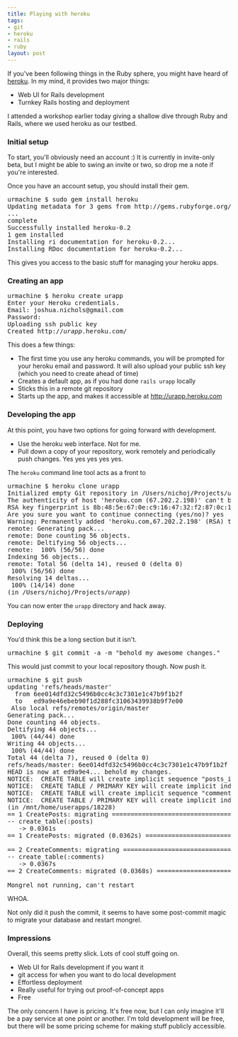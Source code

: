 ```yaml
--- 
title: Playing with heroku
tags: 
- git
- heroku
- rails
- ruby
layout: post
---
```

If you've been following things in the Ruby sphere, you might have heard of [heroku](http://heroku.com/). In my mind, it provides two major things:

 * Web UI for Rails development
 * Turnkey Rails hosting and deployment
 
I attended a workshop earlier today giving a shallow dive through Ruby and Rails, where we used heroku as our testbed.

### Initial setup

To start, you'll obviously need an account :) It is currently in invite-only beta, but I might be able to swing an invite or two, so drop me a note if you're interested.

Once you have an account setup, you should install their gem.

<pre class="terminal unix">
<samp class="prompt shell">urmachine $</samp> <kbd class="shell">sudo gem install heroku</kbd>
<samp>Updating metadata for 3 gems from http://gems.rubyforge.org/
...
complete
Successfully installed heroku-0.2
1 gem installed
Installing ri documentation for heroku-0.2...
Installing RDoc documentation for heroku-0.2...</samp>
</pre>

This gives you access to the basic stuff for managing your heroku apps.

### Creating an app

<pre class="terminal unix">
<samp class="prompt shell">urmachine $</samp> <kbd>heroku create urapp</kbd>
<samp>Enter your Heroku credentials.
Email: <kbd class="input">joshua.nichols@gmail.com</kbd>
Password:
Uploading ssh public key
Created http://<var>urapp</var>.heroku.com/</samp>
</pre>

This does a few things:

 * The first time you use any heroku commands, you will be prompted for your heroku email and password. It will also upload your public ssh key (which you need to create ahead of time) 
 * Creates a default app, as if you had done `rails urapp` locally
 * Sticks this in a remote git repository
 * Starts up the app, and makes it accessible at http://urapp.heroku.com
 
### Developing the app

At this point, you have two options for going forward with development.

 * Use the heroku web interface. Not for me.
 * Pull down a copy of your repository, work remotely and periodically push changes. Yes yes yes yes yes.

The `heroku` command line tool acts as a front to 

<pre class="terminal unix"><samp class="prompt shell">urmachine $</samp> <kbd>heroku clone urapp</kbd>
<samp>Initialized empty Git repository in /Users/nichoj/Projects/<var>urapp</var>/.git/
The authenticity of host 'heroku.com (67.202.2.198)' can't be established.
RSA key fingerprint is 8b:48:5e:67:0e:c9:16:47:32:f2:87:0c:1f:c8:60:ad.
Are you sure you want to continue connecting (yes/no)? <kbd class="input">yes</kbd>
Warning: Permanently added 'heroku.com,67.202.2.198' (RSA) to the list of known hosts.
remote: Generating pack...
remote: Done counting 56 objects.
remote: Deltifying 56 objects...
remote:  100% (56/56) done
Indexing 56 objects...
remote: Total 56 (delta 14), reused 0 (delta 0)
 100% (56/56) done
Resolving 14 deltas...
 100% (14/14) done
(in /Users/nichoj/Projects/<var>urapp</var>)</samp>
</pre>

You can now enter the `urapp` directory and hack away.

### Deploying

You'd think this be a long section but it isn't.

<pre class="terminal unix">
<samp class="prompt shell">urmachine $</samp> <kbd>git commit -a -m "behold my awesome changes."</kbd>
</pre>

This would just commit to your local repository though. Now push it.

<pre class="terminal unix">
<samp class="prompt shell">urmachine $</samp> <kbd>git push</kbd>
<samp>updating 'refs/heads/master'
  from 6ee014dfd32c5496b0cc4c3c7301e1c47b9f1b2f
  to   ed9a9e46ebeb90f1d288fc31063439938b9f7e00
 Also local refs/remotes/origin/master
Generating pack...
Done counting 44 objects.
Deltifying 44 objects...
 100% (44/44) done
Writing 44 objects...
 100% (44/44) done
Total 44 (delta 7), reused 0 (delta 0)
refs/heads/master: 6ee014dfd32c5496b0cc4c3c7301e1c47b9f1b2f -> ed9a9e46ebeb90f1d288fc31063439938b9f7e00
HEAD is now at ed9a9e4... behold my changes.
NOTICE:  CREATE TABLE will create implicit sequence "posts_id_seq" for serial column "posts.id"
NOTICE:  CREATE TABLE / PRIMARY KEY will create implicit index "posts_pkey" for table "posts"
NOTICE:  CREATE TABLE will create implicit sequence "comments_id_seq" for serial column "comments.id"
NOTICE:  CREATE TABLE / PRIMARY KEY will create implicit index "comments_pkey" for table "comments"
(in /mnt/home/userapps/18228)
== 1 CreatePosts: migrating ===================================================
-- create_table(:posts)
   -> 0.0361s
== 1 CreatePosts: migrated (0.0362s) ==========================================

== 2 CreateComments: migrating ================================================
-- create_table(:comments)
   -> 0.0367s
== 2 CreateComments: migrated (0.0368s) =======================================

Mongrel not running, can't restart
</samp></pre>

WHOA.

Not only did it push the commit, it seems to have some post-commit magic to migrate your database and restart mongrel.

### Impressions

Overall, this seems pretty slick. Lots of cool stuff going on.

 * Web UI for Rails development if you want it
 * git access for when you want to do local development
 * Effortless deployment
 * Really useful for trying out proof-of-concept apps
 * Free
 
The only concern I have is pricing. It's free now, but I can only imagine it'll be a pay service at one point or another. I'm told development will be free, but there will be some pricing scheme for making stuff publicly accessible.
